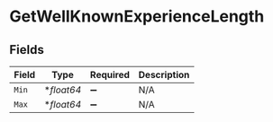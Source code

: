# GetWellKnownExperienceLength


## Fields

| Field              | Type               | Required           | Description        |
| ------------------ | ------------------ | ------------------ | ------------------ |
| `Min`              | **float64*         | :heavy_minus_sign: | N/A                |
| `Max`              | **float64*         | :heavy_minus_sign: | N/A                |